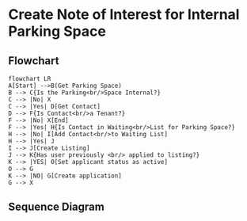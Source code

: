 # Create Note of Interest for Internal Parking Space

## Flowchart

```mermaid
flowchart LR
A[Start] -->B(Get Parking Space)
B --> C{Is the Parking<br/>Space Internal?}
C --> |No| X
C --> |Yes| D[Get Contact]
D --> F{Is Contact<br/>a Tenant?}
F --> |No| X[End]
F --> |Yes| H{Is Contact in Waiting<br/>List for Parking Space?}
H --> |No| I[Add Contact<br/>to Waiting List]
H --> |Yes| J
I --> J[Create Listing]
J --> K{Has user previously <br/> applied to listing?}
K --> |YES| O[Set applicant status as active]
O --> G
K --> |NO| G[Create application]
G --> X

```

## Sequence Diagram
